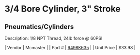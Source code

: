 # 3/4 Bore Cylinder, 3" Stroke
## Pneumatics/Cylinders
Description: 	1/8 NPT Thread, 24lb force @ 60PSI 

| Vendor | Mcmaster | 
| Part # | [6498K635](http://www.mcmaster.com/) | 
| Unit Price | $33.98 | 
